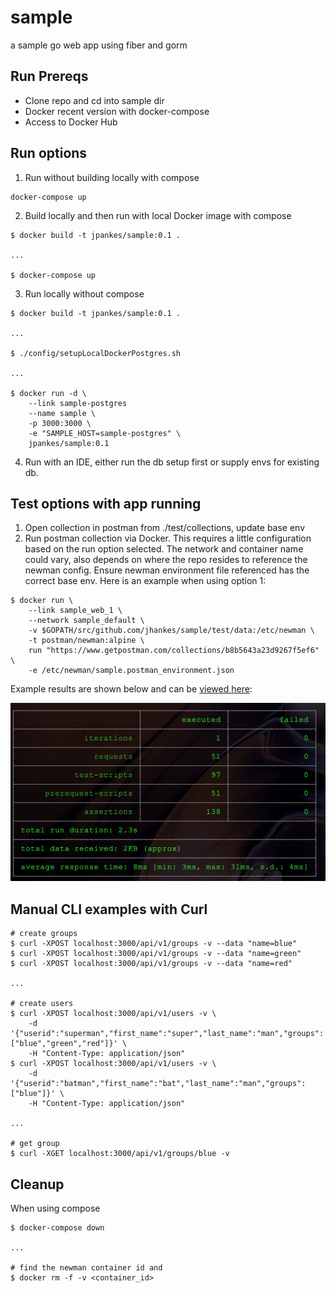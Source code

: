 # sample
a sample go web app using fiber and gorm

## Run Prereqs
- Clone repo and cd into sample dir
- Docker recent version with docker-compose
- Access to Docker Hub

## Run options
1. Run without building locally with compose
```
docker-compose up
```
2. Build locally and then run with local Docker image with compose
```
$ docker build -t jpankes/sample:0.1 .

...

$ docker-compose up
```
3. Run locally without compose
```
$ docker build -t jpankes/sample:0.1 .

...

$ ./config/setupLocalDockerPostgres.sh

...

$ docker run -d \
    --link sample-postgres
    --name sample \
    -p 3000:3000 \
    -e "SAMPLE_HOST=sample-postgres" \
    jpankes/sample:0.1 
```
4.  Run with an IDE, either run the db setup first or supply envs for existing db.

## Test options with app running
1.  Open collection in postman from ./test/collections, update base env
2.  Run postman collection via Docker.  This requires a little configuration based on the run option selected.  The network and container name could vary, also depends on where the repo resides to reference the newman config.  Ensure newman environment file referenced has the correct base env. Here is an example when using option 1:
```
$ docker run \
    --link sample_web_1 \
    --network sample_default \
    -v $GOPATH/src/github.com/jhankes/sample/test/data:/etc/newman \
    -t postman/newman:alpine \
    run "https://www.getpostman.com/collections/b8b5643a23d9267f5ef6" \
    -e /etc/newman/sample.postman_environment.json
```

Example results are shown below and can be [viewed here](https://github.com/jhankes/sample/blob/master/test/data/sample-tests.postman_test_run.json):

![Example test results from Newman](https://github.com/jhankes/sample/raw/master/test/data/newmandockertestresult.png)

## Manual CLI examples with Curl
```
# create groups
$ curl -XPOST localhost:3000/api/v1/groups -v --data "name=blue"
$ curl -XPOST localhost:3000/api/v1/groups -v --data "name=green"
$ curl -XPOST localhost:3000/api/v1/groups -v --data "name=red"

...

# create users
$ curl -XPOST localhost:3000/api/v1/users -v \
    -d '{"userid":"superman","first_name":"super","last_name":"man","groups":["blue","green","red"]}' \
    -H "Content-Type: application/json"
$ curl -XPOST localhost:3000/api/v1/users -v \
    -d '{"userid":"batman","first_name":"bat","last_name":"man","groups":["blue"]}' \
    -H "Content-Type: application/json"

...

# get group
$ curl -XGET localhost:3000/api/v1/groups/blue -v 

```
## Cleanup
When using compose
```
$ docker-compose down

...

# find the newman container id and 
$ docker rm -f -v <container_id>
```